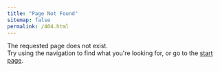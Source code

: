 ```yaml
---
title: "Page Not Found"
sitemap: false
permalink: /404.html
---
```


The requested page does not exist.
<br>
Try using the navigation to find what you're looking for,
or go to the [start page](/).
